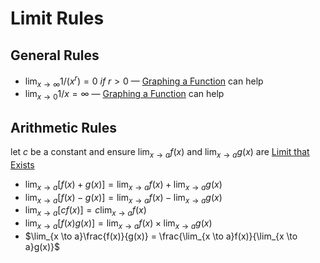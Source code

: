 # Limit Rules

## General Rules

- $\lim_{x \to \infty} 1 / (x ^ r) = 0\ if\ r > 0$ — [Graphing a Function](Graphing%20a%20Function%20318cd65c176748bc96643aa8abf2724d.md) can help
- $\lim_{x \to 0} 1 / x = \infty$ — [Graphing a Function](Graphing%20a%20Function%20318cd65c176748bc96643aa8abf2724d.md) can help

## Arithmetic Rules

let $c$ be a constant and ensure $\lim_{x \to a}f(x)$ and $\lim_{x \to a}g(x)$ are [Limit that Exists](Limit%20that%20Exists%206a9c8aa5e455457ba848eb37d8d12bc7.md) 

- $\lim_{x \to a}[f(x) + g(x)] = \lim_{x \to a}f(x) + \lim_{x \to a}g(x)$
- $\lim_{x \to a}[f(x) - g(x)] = \lim_{x \to a}f(x) - \lim_{x \to a}g(x)$
- $\lim_{x \to a}[c f(x)] = c\lim_{x \to a}f(x)$
- $\lim_{x \to a}[f(x) g(x)] = \lim_{x \to a}f(x) \times \lim_{x \to a}g(x)$
- $\lim_{x \to a}\frac{f(x)}{g(x)} = \frac{\lim_{x \to a}f(x)}{\lim_{x \to a}g(x)}$